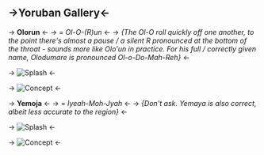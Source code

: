 ## ->Yoruban Gallery<-

 -> **Olorun** <-
 -> = *Ol-O-(R)un* <-
 -> *{The Ol-O roll quickly off one another, to the point there's almost a pause / a silent R pronounced at the bottom of the throat - sounds more like Olo'un in practice. For his full / correctly given name, Olodumare is pronounced Ol-o-Do-Mah-Reh}* <-

 -> ![Splash](https://files.catbox.moe/6ncx4e.jpg) <-

 -> ![Concept](https://files.catbox.moe/ala9w2.jpg) <-

 -> **Yemoja** <-
 -> = *Iyeah-Moh-Jyah* <-
 -> *{Don't ask. Yemaya is also correct, albeit less accurate to the region}* <-

 -> ![Splash](https://files.catbox.moe/utoq14.jpg) <-

 -> ![Concept](https://files.catbox.moe/80ax9w.jpg) <-
